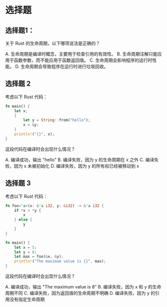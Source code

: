 # 选择题


## 选择题1：

关于 Rust 的生命周期，以下哪项说法是正确的？

A. 生命周期是编译时概念，主要用于检查引用的有效性。
B. 生命周期注解只能应用于函数参数，而不能应用于函数返回值。
C. 生命周期会影响程序的运行时性能。
D. 生命周期会导致程序在运行时进行垃圾回收。


## 选择题 2

考虑以下 Rust 代码：

```rust
fn main() {
    let x;
    {
        let y = String::from("hello");
        x = &y;
    }
    println!("{}", x);
}
```

这段代码在编译时会出现什么情况？

A. 编译成功，输出 "hello"
B. 编译失败，因为 y 的生命周期在 x 之外
C. 编译失败，因为 x 未被初始化
D. 编译失败，因为 y 的所有权已经被移动到 x

## 选择题 3

考虑以下 Rust 代码：

```rust
fn foo<'a>(x: &'a i32, y: &i32) -> &'a i32 {
    if *x > *y {
        x
    } else {
        y
    }
}

fn main() {
    let x = 5;
    let y = 8;
    let max = foo(&x, &y);
    println!("The maximum value is {}", max);
}
```

这段代码在编译时会出现什么情况？

A. 编译成功，输出 "The maximum value is 8"
B. 编译失败，因为 x 和 y 的生命周期不同
C. 编译失败，因为返回值的生命周期不明确
D. 编译失败，因为 y 的引用没有指定生命周期